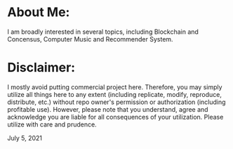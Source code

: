 # About Me:
I am broadly interested in several topics, including Blockchain and Concensus, Computer Music and Recommender System.

# Disclaimer:
I mostly avoid putting commercial project here. Therefore, you may simply utilize all things here to any extent (including replicate, modify, reproduce, distribute, etc.) without repo owner's permission or authorization (including profitable use). However, please note that you understand, agree and acknowledge you are liable for all consequences of your utilization. Please utilize with care and prudence. 

July 5, 2021
